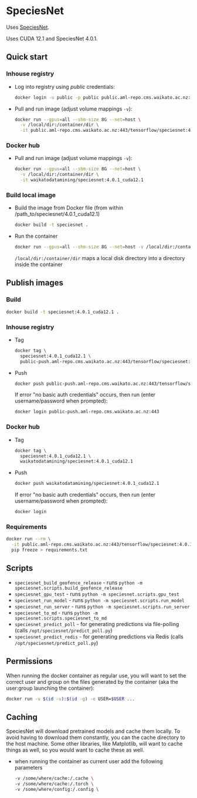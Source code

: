 # SpeciesNet

Uses [SpeciesNet](https://github.com/google/cameratrapai).

Uses CUDA 12.1 and SpeciesNet 4.0.1.


## Quick start

### Inhouse registry

* Log into registry using *public* credentials:

  ```bash
  docker login -u public -p public public.aml-repo.cms.waikato.ac.nz:443 
  ```

* Pull and run image (adjust volume mappings `-v`):

  ```bash
  docker run --gpus=all --shm-size 8G --net=host \
    -v /local/dir:/container/dir \
    -it public.aml-repo.cms.waikato.ac.nz:443/tensorflow/speciesnet:4.0.1_cuda12.1
  ```

### Docker hub

* Pull and run image (adjust volume mappings `-v`):

  ```bash
  docker run --gpus=all --shm-size 8G --net=host \
    -v /local/dir:/container/dir \
    -it waikatodatamining/speciesnet:4.0.1_cuda12.1
  ```

### Build local image

* Build the image from Docker file (from within /path_to/speciesnet/4.0.1_cuda12.1)

  ```bash
  docker build -t speciesnet .
  ```
  
* Run the container

  ```bash
  docker run --gpus=all --shm-size 8G --net=host -v /local/dir:/container/dir -it speciesnet
  ```
  `/local/dir:/container/dir` maps a local disk directory into a directory inside the container


## Publish images

### Build

```bash
docker build -t speciesnet:4.0.1_cuda12.1 .
```

### Inhouse registry  

* Tag

  ```bash
  docker tag \
    speciesnet:4.0.1_cuda12.1 \
    public-push.aml-repo.cms.waikato.ac.nz:443/tensorflow/speciesnet:4.0.1_cuda12.1
  ```
  
* Push

  ```bash
  docker push public-push.aml-repo.cms.waikato.ac.nz:443/tensorflow/speciesnet:4.0.1_cuda12.1
  ```
  If error "no basic auth credentials" occurs, then run (enter username/password when prompted):
  
  ```bash
  docker login public-push.aml-repo.cms.waikato.ac.nz:443
  ```

### Docker hub  

* Tag

  ```bash
  docker tag \
    speciesnet:4.0.1_cuda12.1 \
    waikatodatamining/speciesnet:4.0.1_cuda12.1
  ```
  
* Push

  ```bash
  docker push waikatodatamining/speciesnet:4.0.1_cuda12.1
  ```
  If error "no basic auth credentials" occurs, then run (enter username/password when prompted):
  
  ```bash
  docker login
  ``` 


### Requirements

```bash
docker run --rm \
  -it public.aml-repo.cms.waikato.ac.nz:443/tensorflow/speciesnet:4.0.1_cuda12.1 \
  pip freeze > requirements.txt
```


## Scripts

* `speciesnet_build_geofence_release` - runs `python -m speciesnet.scripts.build_geofence_release`
* `speciesnet_gpu_test` - runs `python -m speciesnet.scripts.gpu_test`
* `speciesnet_run_model` - runs `python -m speciesnet.scripts.run_model`
* `speciesnet_run_server` - runs `python -m speciesnet.scripts.run_server`
* `speciesnet_to_md` - runs `python -m speciesnet.scripts.speciesnet_to_md`
* `speciesnet_predict_poll` - for generating predictions via file-polling (calls `/opt/speciesnet/predict_poll.py`)
* `speciesnet_predict_redis` - for generating predictions via Redis (calls `/opt/speciesnet/predict_poll.py`)


## Permissions

When running the docker container as regular use, you will want to set the correct
user and group on the files generated by the container (aka the user:group launching
the container):

```bash
docker run -u $(id -u):$(id -g) -e USER=$USER ...
```

## Caching

SpeciesNet will download pretrained models and cache them locally. To avoid having
to download them constantly, you can the cache directory to the host machine.
Some other libraries, like Matplotlib, will want to cache things as well, so you
would want to cache these as well.

* when running the container as current user add the following parameters

  ```bash
  -v /some/where/cache:/.cache \
  -v /some/where/cache:/.torch \
  -v /some/where/config:/.config \
  ```

